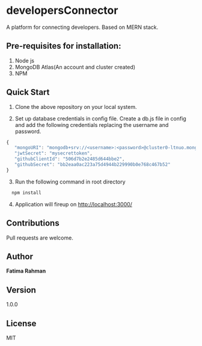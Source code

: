 # developersConnector
A platform for connecting developers. Based on MERN stack.

## Pre-requisites for installation:
1. Node js
2. MongoDB Atlas(An account and cluster created)
3. NPM

## Quick Start 

1. Clone the above repository on your local system.

2. Set up database credentials in config file. Create a db.js file in config and add the following credentials replacing the username and password.
 ```js
 {
    "mongoURI": "mongodb+srv://<username>:<password>@cluster0-ltnuo.mongodb.net/test?retryWrites=true&w=majority",
    "jwtSecret": "mysecrettoken",
    "githubClientId": "506d7b2e2485d644bbe2",
    "githubSecret": "bb2eaa0ac223a75d4944b229990b0e768c467b52"
}
```

3. Run the following command in root directory

```bash
  npm install
```

4. Application will fireup on <http://localhost:3000/>

## Contributions

Pull requests are welcome.

## Author

**Fatima Rahman**

## Version

1.0.0

## License

MIT
